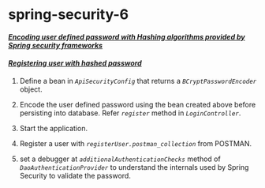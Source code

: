 # spring-security-6
#### _**<ins>Encoding user defined password with Hashing algorithms provided by Spring security frameworks</ins>**_

#### _**<ins>Registering user with hashed password</ins>**_
 1. Define a bean in _`ApiSecurityConfig`_ that returns a _`BCryptPasswordEncoder`_ object.
 2. Encode the user defined password using the bean created above before persisting into database. Refer _`register`_ method in _`LoginController`_.
 3. Start the application.
 4. Register a user with _`registerUser.postman_collection`_ from POSTMAN.
 

 1. set a debugger at _`additionalAuthenticationChecks`_ method of _`DaoAuthenticationProvider`_ to understand the internals used by Spring Security to validate the password.
 